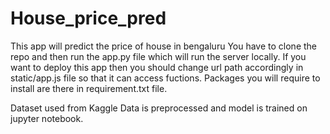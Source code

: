 # House_price_pred
This app will predict the price of house in bengaluru
You have to clone the repo and then run the app.py file which will run the server locally.
If you want to deploy this app then you should change url path accordingly in static/app.js file so that it can access fuctions.
Packages you will require to install are there in requirement.txt file.

Dataset used from Kaggle
Data is preprocessed and model is trained on jupyter notebook.
